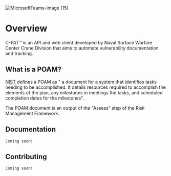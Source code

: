 ![MicrosoftTeams-image (15)](https://github.com/NSWC-Crane/C-PAT/assets/100237457/7c382eff-e86a-4c74-a3ff-f3b66fc0b4c8)

# Overview
  C-PAT™ is an API and web client  developed by Naval Surface Warfare Center Crane Division that aims to automate vulnerability documentation and tracking.

  ##  What is a POAM?
  [NIST](https://csrc.nist.gov/glossary/term/POAM) defines a POAM as " a document for a system that identifies tasks needing to be accomplished.  It details resources required to accomplish the elements of the plan, any milestones in meetings the tasks, and scheduled completion dates for the milestones".   

  The POAM document is an output of the "Assess" step of the Risk Management Framework.   
  ## Documentation
    Coming soon!
  ## Contributing
    Coming soon!
